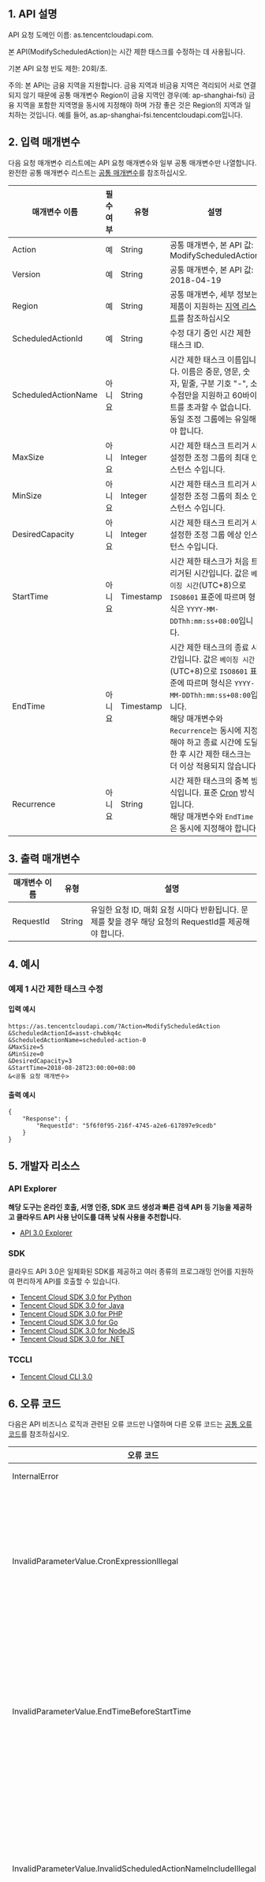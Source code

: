 ## 1. API 설명

API 요청 도메인 이름: as.tencentcloudapi.com.

본 API(ModifyScheduledAction)는 시간 제한 태스크를 수정하는 데 사용됩니다.

기본 API 요청 빈도 제한: 20회/초.

주의: 본 API는 금융 지역을 지원합니다. 금융 지역과 비금융 지역은 격리되어 서로 연결되지 않기 때문에 공통 매개변수 Region이 금융 지역인 경우(예: ap-shanghai-fsi) 금융 지역을 포함한 지역명을 동시에 지정해야 하며 가장 좋은 것은 Region의 지역과 일치하는 것입니다. 예를 들어, as.ap-shanghai-fsi.tencentcloudapi.com입니다.



## 2. 입력 매개변수

다음 요청 매개변수 리스트에는 API 요청 매개변수와 일부 공통 매개변수만 나열합니다. 완전한 공통 매개변수 리스트는 [공통 매개변수](/document/api/377/20426)를 참조하십시오.

| 매개변수 이름 | 필수 여부 | 유형 | 설명 |
|---------|---------|---------|---------|
| Action | 예 | String | 공통 매개변수, 본 API 값: ModifyScheduledAction |
| Version | 예 | String | 공통 매개변수, 본 API 값: 2018-04-19 |
| Region | 예 | String | 공통 매개변수, 세부 정보는 제품이 지원하는 [지역 리스트](/document/api/377/20426#.E5.9C.B0.E5.9F.9F.E5.88.97.E8.A1.A8)를 참조하십시오 |
| ScheduledActionId | 예 | String | 수정 대기 중인 시간 제한 태스크 ID. |
| ScheduledActionName | 아니요 | String | 시간 제한 태스크 이름입니다. 이름은 중문, 영문, 숫자, 밑줄, 구분 기호 "-", 소수점만을 지원하고 60바이트를 초과할 수 없습니다. 동일 조정 그룹에는 유일해야 합니다. |
| MaxSize | 아니요 | Integer | 시간 제한 태스크 트리거 시 설정한 조정 그룹의 최대 인스턴스 수입니다. |
| MinSize | 아니요 | Integer | 시간 제한 태스크 트리거 시 설정한 조정 그룹의 최소 인스턴스 수입니다. |
| DesiredCapacity | 아니요 | Integer | 시간 제한 태스크 트리거 시 설정한 조정 그룹 에상 인스턴스 수입니다. |
| StartTime | 아니요 | Timestamp | 시간 제한 태스크가 처음 트리거된 시간입니다. 값은 `베이징 시간`(UTC+8)으로 `ISO8601` 표준에 따르며 형식은 `YYYY-MM-DDThh:mm:ss+08:00`입니다. |
| EndTime | 아니요 | Timestamp | 시간 제한 태스크의 종료 시간입니다. 값은 `베이징 시간`(UTC+8)으로 `ISO8601` 표준에 따르며 형식은 `YYYY-MM-DDThh:mm:ss+08:00`입니다.<br>해당 매개변수와 `Recurrence`는 동시에 지정해야 하고 종료 시간에 도달한 후 시간 제한 태스크는 더 이상 적용되지 않습니다. |
| Recurrence | 아니요 | String | 시간 제한 태스크의 중복 방식입니다. 표준 [Cron](https://zh.wikipedia.org/wiki/Cron) 방식입니다. <br>해당 매개변수와 `EndTime`은 동시에 지정해야 합니다. |

## 3. 출력 매개변수

| 매개변수 이름 | 유형 | 설명 |
|---------|---------|---------|
| RequestId | String | 유일한 요청 ID, 매회 요청 시마다 반환됩니다. 문제를 찾을 경우 해당 요청의 RequestId를 제공해야 합니다. |

## 4. 예시

### 예제 1 시간 제한 태스크 수정

#### 입력 예시

```
https://as.tencentcloudapi.com/?Action=ModifyScheduledAction
&ScheduledActionId=asst-chwbkq4c
&ScheduledActionName=scheduled-action-0
&MaxSize=5
&MinSize=0
&DesiredCapacity=3
&StartTime=2018-08-28T23:00:00+08:00
&<공통 요청 매개변수>
```

#### 출력 예시

```
{
    "Response": {
        "RequestId": "5f6f0f95-216f-4745-a2e6-617897e9cedb"
    }
}
```


## 5. 개발자 리소스

### API Explorer

**해당 도구는 온라인 호출, 서명 인증, SDK 코드 생성과 빠른 검색 API 등 기능을 제공하고 클라우드 API 사용 난이도를 대폭 낮춰 사용을 추천합니다.**

* [API 3.0 Explorer](https://console.cloud.tencent.com/api/explorer?Product=as&Version=2018-04-19&Action=ModifyScheduledAction)

### SDK

클라우드 API 3.0은 일체화된 SDK를 제공하고 여러 종류의 프로그래밍 언어를 지원하여 편리하게 API를 호출할 수 있습니다.

* [Tencent Cloud SDK 3.0 for Python](https://github.com/TencentCloud/tencentcloud-sdk-python)
* [Tencent Cloud SDK 3.0 for Java](https://github.com/TencentCloud/tencentcloud-sdk-java)
* [Tencent Cloud SDK 3.0 for PHP](https://github.com/TencentCloud/tencentcloud-sdk-php)
* [Tencent Cloud SDK 3.0 for Go](https://github.com/TencentCloud/tencentcloud-sdk-go)
* [Tencent Cloud SDK 3.0 for NodeJS](https://github.com/TencentCloud/tencentcloud-sdk-nodejs)
* [Tencent Cloud SDK 3.0 for .NET](https://github.com/TencentCloud/tencentcloud-sdk-dotnet)

### TCCLI

* [Tencent Cloud CLI 3.0](https://cloud.tencent.com/document/product/440/6176)

## 6. 오류 코드

다음은 API 비즈니스 로직과 관련된 오류 코드만 나열하며 다른 오류 코드는 [공통 오류 코드](/document/api/377/20428#.E5.85.AC.E5.85.B1.E9.94.99.E8.AF.AF.E7.A0.81)를 참조하십시오.

| 오류 코드 | 설명 |
|---------|---------|
| InternalError | 내부 오류 |
| InvalidParameterValue.CronExpressionIllegal | 시간 제한 태스크에 지정된 Cron 식이 잘못되었습니다. |
| InvalidParameterValue.EndTimeBeforeStartTime | 시간 제한 태스크의 설정한 종료 시간이 시작 시간 이전입니다. |
| InvalidParameterValue.InvalidScheduledActionNameIncludeIllegalChar | 시간 제한 태스크 이름에 잘못된 문자부호가 포함되어 있습니다. |
| InvalidParameterValue.ScheduledActionNameDuplicate | 시간 제한 태스크 이름이 중복됩니다. |
| InvalidParameterValue.Size | 조정 그룹 최대 수량, 최소 수량, 에상 인스턴스 수의 값이 잘못되었습니다. |
| InvalidParameterValue.StartTimeBeforeCurrentTime | 시간 제한 태스크의 설정한 시작 시간이 현재 시간 이전입니다. |
| InvalidParameterValue.TimeFormat | 시간 형식 오류. |
| InvalidParameterValue.TooLong | 값이 너무 많습니다. |
| LimitExceeded.DesiredCapacityLimitExceeded | 에상 인스턴스 수가 한도를 초과했습니다. |
| LimitExceeded.MaxSizeLimitExceeded | 최대 인스턴스 수가 한도보다 큽니다. |
| LimitExceeded.MinSizeLimitExceeded | 최소 인스턴스 수가 한도보다 작습니다. |
| LimitExceeded.ScheduledActionLimitExceeded | 시간 제한 태스크 수량이 한도를 초과했습니다. |
| ResourceNotFound.ScheduledActionNotFound | 지정한 시간 제한 태스크가 존재하지 않습니다. |

